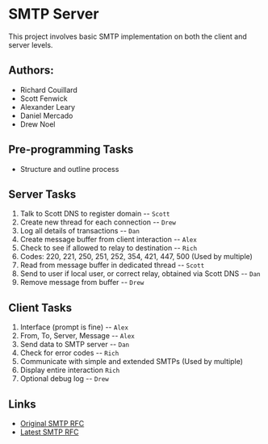 SMTP Server
==========
This project involves basic SMTP implementation on both the client and server levels.

Authors:
----------
* Richard Couillard
* Scott Fenwick
* Alexander Leary
* Daniel Mercado
* Drew Noel

Pre-programming Tasks
----------
* Structure and outline process

Server Tasks
----------
1. Talk to Scott DNS to register domain -- `Scott`
2. Create new thread for each connection -- `Drew`
3. Log all details of transactions -- `Dan`
4. Create message buffer from client interaction -- `Alex`
5. Check to see if allowed to relay to destination -- `Rich`
6. Codes: 220, 221, 250, 251, 252, 354, 421, 447, 500 (Used by multiple)
7. Read from message buffer in dedicated thread -- `Scott`
8. Send to user if local user, or correct relay, obtained via Scott DNS -- `Dan`
9. Remove message from buffer -- `Drew`

Client Tasks
----------
1. Interface (prompt is fine) -- `Alex`
2. From, To, Server, Message -- `Alex`
3. Send data to SMTP server -- `Dan`
4. Check for error codes -- `Rich`
5. Communicate with simple and extended SMTPs (Used by multiple)
6. Display entire interaction `Rich`
7. Optional debug log -- `Drew`

Links
----------
* [Original SMTP RFC](http://tools.ietf.org/html/rfc0821 "RFC0821")
* [Latest SMTP RFC](http://tools.ietf.org/html/rfc5321 "RFC5321")